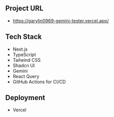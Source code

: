 ## Project URL

-   https://garylin0969-gemini-tester.vercel.app/

## Tech Stack

-   Next.js
-   TypeScript
-   Tailwind CSS
-   Shadcn UI
-   Gemini
-   React Query
-   GitHub Actions for CI/CD

## Deployment

-   Vercel
